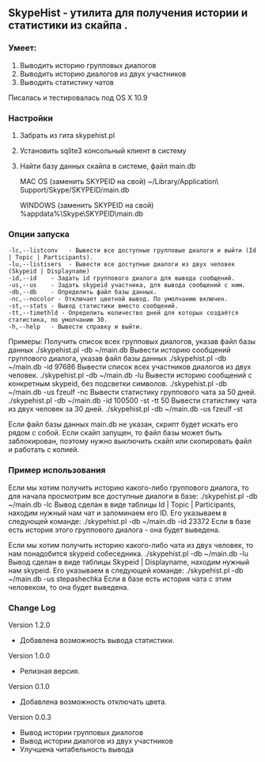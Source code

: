 ## SkypeHist - утилита для получения истории и статистики из скайпа . 

### Умеет:

1. Выводить историю групповых диалогов
2. Выводить историю диалогов из двух участников
3. Выводить статистику чатов

Писалась и тестировалась под OS X 10.9

### Настройки
1. Забрать из гита skypehist.pl
2. Установить sqlite3 консольный клиент в систему
3. Найти базу данных скайпа в системе, файл main.db 
    
    MAC OS (заменить SKYPEID на свой) ~/Library/Application\ Support/Skype/SKYPEID/main.db

    WINDOWS (заменить SKYPEID на свой)  %appdata%\Skype\SKYPEID\main.db

### Опции запуска
    -lc,--listconv   - Вывести все доступные групповые диалоги и выйти (Id | Topic | Participants).
    -lu,--listisers  - Вывести все доступные диалоги из двух человек (Skypeid | Displayname)
    -id,--id    - Задать id группового диалога для вывода сообщений.
    -us,--us    - Задать skypeid участника, для вывода сообщений с ним.
    -db,--db    - Определить файл базы данных.
    -nc,--nocolor - Отключает цветной вывод. По умолчанию включен.
    -st,--stats - Вывод статистики вместо сообщений.
    -tt,--timethld - Определить количество дней для которых создаётся статистика, по умолчанию 30.
    -h,--help   - Вывести справку и выйти.

Примеры:
    Получить список всех групповых диалогов, указав файл базы данных
    ./skypehist.pl -db ~/main.db 
    Вывести историю сообщений группового диалога, указав файл базы данных
    ./skypehist.pl -db ~/main.db -id 97686
    Вывести список всех участников диалогов из двух человек.
    ./skypehist.pl -db ~/main.db -lu
    Вывести историю сообщений с конкретным skypeid, без подсветки символов.
    ./skypehist.pl -db ~/main.db -us fzeulf -nc
    Вывести статистику группового чата за 50 дней.
    ./skypehist.pl -db ~/main.db -id 100500 -st -tt 50
    Вывести статистику чата из двух человек за 30 дней.
    ./skypehist.pl -db ~/main.db -us fzeulf -st

Если файл базы данных main.db не указан, скрипт будет искать его рядом с собой.
Если скайп запущен, то файл базы может быть заблокирован, поэтому нужно выключить скайп или скопировать файл и работать с копией.

### Пример использования
Если мы хотим получить историю какого-либо группового диалога, то для начала просмотрим все доступные диалоги в базе:
    ./skypehist.pl -db ~/main.db -lc
Вывод сделан в виде таблицы Id | Topic | Participants, находим нужный нам чат и запоминаем его ID. Его указываем в следующей команде:
    ./skypehist.pl -db ~/main.db -id 23372
Если в базе есть история этого группового диалога - она будет выведена.

Если мы хотим получить историю какого-либо чата из двух человек, то нам понадобится skypeid собеседника.
    ./skypehist.pl -db ~/main.db -lu
Вывод сделан в виде таблицы Skypeid | Displayname, находим нужный нам skypeid. Его указываем в следующей команде:
    ./skypehist.pl -db ~/main.db -us stepashechka
Если в базе есть история чата с этим человеком, то она будет выведена.

### Change Log
Version 1.2.0
- Добавлена возможность вывода статистики.

Version 1.0.0
- Релизная версия.

Version 0.1.0
- Добавлена возможность отключать цвета.

Version 0.0.3
- Вывод истории групповых диалогов
- Вывод истории диалогов из двух участников
- Улучшена читабельность вывода
